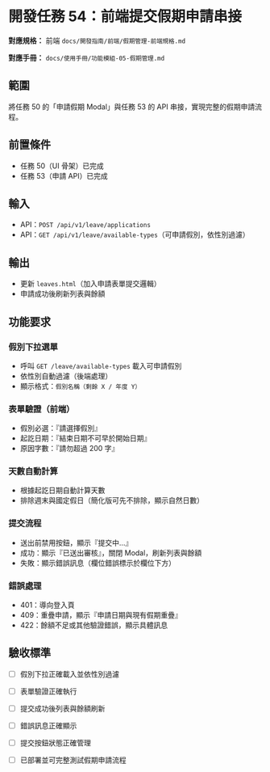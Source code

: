 # 開發任務 54：前端提交假期申請串接

**對應規格：** 前端 `docs/開發指南/前端/假期管理-前端規格.md`

**對應手冊：** `docs/使用手冊/功能模組-05-假期管理.md`

## 範圍

將任務 50 的「申請假期 Modal」與任務 53 的 API 串接，實現完整的假期申請流程。

## 前置條件

- 任務 50（UI 骨架）已完成
- 任務 53（申請 API）已完成

## 輸入

- API：`POST /api/v1/leave/applications`
- API：`GET /api/v1/leave/available-types`（可申請假別，依性別過濾）

## 輸出

- 更新 `leaves.html`（加入申請表單提交邏輯）
- 申請成功後刷新列表與餘額

## 功能要求

### 假別下拉選單
- 呼叫 `GET /leave/available-types` 載入可申請假別
- 依性別自動過濾（後端處理）
- 顯示格式：`假別名稱（剩餘 X / 年度 Y）`

### 表單驗證（前端）
- 假別必選：『請選擇假別』
- 起訖日期：『結束日期不可早於開始日期』
- 原因字數：『請勿超過 200 字』

### 天數自動計算
- 根據起訖日期自動計算天數
- 排除週末與國定假日（簡化版可先不排除，顯示自然日數）

### 提交流程
- 送出前禁用按鈕，顯示『提交中…』
- 成功：顯示『已送出審核』，關閉 Modal，刷新列表與餘額
- 失敗：顯示錯誤訊息（欄位錯誤標示於欄位下方）

### 錯誤處理
- 401：導向登入頁
- 409：重疊申請，顯示『申請日期與現有假期重疊』
- 422：餘額不足或其他驗證錯誤，顯示具體訊息

## 驗收標準

- [ ] 假別下拉正確載入並依性別過濾
- [ ] 表單驗證正確執行
- [ ] 提交成功後列表與餘額刷新
- [ ] 錯誤訊息正確顯示
- [ ] 提交按鈕狀態正確管理
- [ ] 已部署並可完整測試假期申請流程







